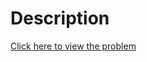 # Description
[Click here to view the problem](https://www.hackerrank.com/challenges/encryption/problem)
